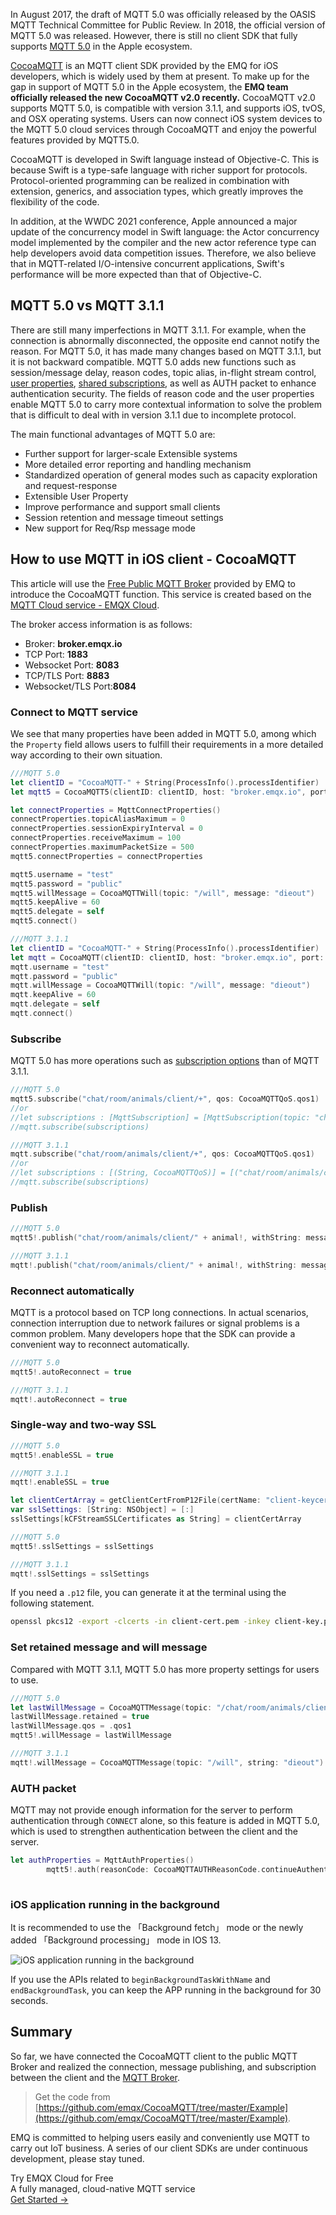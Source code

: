In August 2017, the draft of MQTT 5.0 was officially released by the OASIS MQTT Technical Committee for Public Review. In 2018, the official version of MQTT 5.0 was released. However, there is still no client SDK that fully supports [MQTT 5.0](https://www.emqx.com/en/mqtt/mqtt5) in the Apple ecosystem.

[CocoaMQTT](https://github.com/emqx/CocoaMQTT) is an MQTT client SDK provided by the EMQ for iOS developers, which is widely used by them at present. To make up for the gap in support of MQTT 5.0 in the Apple ecosystem, the **EMQ team officially released the new CocoaMQTT v2.0 recently.** CocoaMQTT v2.0 supports MQTT 5.0, is compatible with version 3.1.1, and supports iOS, tvOS, and OSX operating systems. Users can now connect iOS system devices to the MQTT 5.0 cloud services through CocoaMQTT and enjoy the powerful features provided by MQTT5.0.

CocoaMQTT is developed in Swift language instead of Objective-C. This is because Swift is a type-safe language with richer support for protocols. Protocol-oriented programming can be realized in combination with extension, generics, and association types, which greatly improves the flexibility of the code.

In addition, at the WWDC 2021 conference, Apple announced a major update of the concurrency model in Swift language: the Actor concurrency model implemented by the compiler and the new actor reference type can help developers avoid data competition issues. Therefore, we also believe that in MQTT-related I/O-intensive concurrent applications, Swift's performance will be more expected than that of Objective-C.

## MQTT 5.0 vs MQTT 3.1.1

There are still many imperfections in MQTT 3.1.1. For example, when the connection is abnormally disconnected, the opposite end cannot notify the reason. For MQTT 5.0, it has made many changes based on MQTT 3.1.1, but it is not backward compatible. MQTT 5.0 adds new functions such as session/message delay, reason codes, topic alias, in-flight stream control, [user properties](https://www.emqx.com/en/blog/mqtt5-user-properties), [shared subscriptions](https://www.emqx.com/en/blog/introduction-to-mqtt5-protocol-shared-subscription), as well as AUTH packet to enhance authentication security. The fields of reason code and the user properties enable MQTT 5.0 to carry more contextual information to solve the problem that is difficult to deal with in version 3.1.1 due to incomplete protocol.

The main functional advantages of MQTT 5.0 are:

- Further support for larger-scale Extensible systems
- More detailed error reporting and handling mechanism
- Standardized operation of general modes such as capacity exploration and request-response
- Extensible User Property
- Improve performance and support small clients
- Session retention and message timeout settings
- New support for Req/Rsp message mode

## How to use MQTT in iOS client - CocoaMQTT

This article will use the [Free Public MQTT Broker](https://www.emqx.com/en/mqtt/public-mqtt5-broker) provided by EMQ to introduce the CocoaMQTT function. This service is created based on the [MQTT Cloud service - EMQX Cloud](https://www.emqx.com/en/cloud).

The broker access information is as follows:

- Broker: **broker.emqx.io**
- TCP Port: **1883**
- Websocket Port: **8083**
- TCP/TLS Port: **8883**
- Websocket/TLS Port:**8084**

### Connect to MQTT service

We see that many properties have been added in MQTT 5.0, among which the `Property` field allows users to fulfill their requirements in a more detailed way according to their own situation.

```swift
///MQTT 5.0
let clientID = "CocoaMQTT-" + String(ProcessInfo().processIdentifier)
let mqtt5 = CocoaMQTT5(clientID: clientID, host: "broker.emqx.io", port: 1883)

let connectProperties = MqttConnectProperties()
connectProperties.topicAliasMaximum = 0
connectProperties.sessionExpiryInterval = 0
connectProperties.receiveMaximum = 100
connectProperties.maximumPacketSize = 500
mqtt5.connectProperties = connectProperties

mqtt5.username = "test"
mqtt5.password = "public"
mqtt5.willMessage = CocoaMQTTWill(topic: "/will", message: "dieout")
mqtt5.keepAlive = 60
mqtt5.delegate = self
mqtt5.connect()

///MQTT 3.1.1
let clientID = "CocoaMQTT-" + String(ProcessInfo().processIdentifier)
let mqtt = CocoaMQTT(clientID: clientID, host: "broker.emqx.io", port: 1883)
mqtt.username = "test"
mqtt.password = "public"
mqtt.willMessage = CocoaMQTTWill(topic: "/will", message: "dieout")
mqtt.keepAlive = 60
mqtt.delegate = self
mqtt.connect()

```

### Subscribe

MQTT 5.0 has more operations such as [subscription options](https://www.emqx.com/en/blog/subscription-identifier-and-subscription-options) than of MQTT 3.1.1.

```swift
///MQTT 5.0
mqtt5.subscribe("chat/room/animals/client/+", qos: CocoaMQTTQoS.qos1)
//or
//let subscriptions : [MqttSubscription] = [MqttSubscription(topic: "chat/room/animals/client/+"),MqttSubscription(topic: "chat/room/foods/client/+"),MqttSubscription(topic: "chat/room/trees/client/+")]
//mqtt.subscribe(subscriptions)

///MQTT 3.1.1
mqtt.subscribe("chat/room/animals/client/+", qos: CocoaMQTTQoS.qos1)
//or
//let subscriptions : [(String, CocoaMQTTQoS)] = [("chat/room/animals/client/+", qos: CocoaMQTTQoS.qos1),("chat/room/foods/client/+", qos: CocoaMQTTQoS.qos1),("chat/room/trees/client/+", qos: CocoaMQTTQoS.qos1)]
//mqtt.subscribe(subscriptions)

```

### Publish

```swift
///MQTT 5.0
mqtt5!.publish("chat/room/animals/client/" + animal!, withString: message!, qos: .qos1, DUP: false, retained: false, properties: publishProperties)

///MQTT 3.1.1
mqtt!.publish("chat/room/animals/client/" + animal!, withString: message!, qos: .qos1)

```

### Reconnect automatically

MQTT is a protocol based on TCP long connections. In actual scenarios, connection interruption due to network failures or signal problems is a common problem. Many developers hope that the SDK can provide a convenient way to reconnect automatically.

```swift
///MQTT 5.0
mqtt5!.autoReconnect = true

///MQTT 3.1.1
mqtt!.autoReconnect = true

```

### Single-way and two-way SSL

```swift
///MQTT 5.0
mqtt5!.enableSSL = true

///MQTT 3.1.1
mqtt!.enableSSL = true

let clientCertArray = getClientCertFromP12File(certName: "client-keycert", certPassword: "MySecretPassword")
var sslSettings: [String: NSObject] = [:]
sslSettings[kCFStreamSSLCertificates as String] = clientCertArray

///MQTT 5.0
mqtt5!.sslSettings = sslSettings

///MQTT 3.1.1
mqtt!.sslSettings = sslSettings

```

If you need a `.p12` file, you can generate it at the terminal using the following statement.

```bash
openssl pkcs12 -export -clcerts -in client-cert.pem -inkey client-key.pem -out client.p12
```

### Set retained message and will message

Compared with MQTT 3.1.1, MQTT 5.0 has more property settings for users to use.

```swift
///MQTT 5.0
let lastWillMessage = CocoaMQTTMessage(topic: "/chat/room/animals/client/Sheep", string: "dieout")
lastWillMessage.retained = true
lastWillMessage.qos = .qos1
mqtt5!.willMessage = lastWillMessage

///MQTT 3.1.1
mqtt!.willMessage = CocoaMQTTMessage(topic: "/will", string: "dieout")

```

### AUTH packet

MQTT may not provide enough information for the server to perform authentication through `CONNECT` alone, so this feature is added in MQTT 5.0, which is used to strengthen authentication between the client and the server.

```swift
let authProperties = MqttAuthProperties()
        mqtt5!.auth(reasonCode: CocoaMQTTAUTHReasonCode.continueAuthentication, authProperties: authProperties)
 
```

### iOS application running in the background

It is recommended to use the 「Background fetch」 mode or the newly added 「Background processing」 mode in IOS 13.

![iOS application running in the background](https://assets.emqx.com/images/7d487fe5022b5c2785c4df43adf9f983.png) 

If you use the APIs related to `beginBackgroundTaskWithName` and `endBackgroundTask`, you can keep the APP running in the background for 30 seconds.

 

## Summary

So far, we have connected the CocoaMQTT client to the public MQTT Broker and realized the connection, message publishing, and subscription between the client and the [MQTT Broker](https://www.emqx.io).

> Get the code from [https://github.com/emqx/CocoaMQTT/tree/master/Example](https://github.com/emqx/CocoaMQTT/tree/master/Example). 

EMQ is committed to helping users easily and conveniently use MQTT to carry out IoT business. A series of our client SDKs are under continuous development, please stay tuned.


<section class="promotion">
    <div>
        Try EMQX Cloud for Free
        <div class="is-size-14 is-text-normal has-text-weight-normal">A fully managed, cloud-native MQTT service</div>
    </div>
    <a href="https://accounts.emqx.com/signup?continue=https://cloud-intl.emqx.com/console/deployments/0?oper=new" class="button is-gradient px-5">Get Started →</a >
</section>
